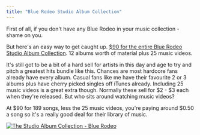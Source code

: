 ```yaml
---
title: "Blue Rodeo Studio Album Collection"
---
```

<p>First of all, if you don't have any Blue Rodeo in your music collection - shame on you.</p>
<p>But here's an easy way to get caught up. <a href="https://click.linksynergy.com/fs-bin/stat?id=6PFrOqNV4B8&offerid=146261&type=3&subid=0&tmpid=1826&RD_PARM1=http%253A%252F%252Fitunes.apple.com%252Fca%252Falbum%252Fthe-studio-album-collection%252Fid515053274%253Fuo%253D4%2526partnerId%253D30" target="itunes_store">$90 for the entire Blue Rodeo Studio Album Collection</a>. 12 albums worth of material plus 25 music videos.</p>
<p>It's still got to be a bit of a hard sell for artists in this day and age to try and pitch a greatest hits bundle like this. Chances are most hardcore fans already have every album. Casual fans like me have their favourite 2 or 3 albums plus have cherry picked singles off iTunes already. Including 25 music videos is a great extra though. Normally these sell for $2 - $3 each when they're released. But who sits around watching music videos?</p>
<p>At $90 for 189 songs, less the 25 music videos, you're paying around $0.50 a song so it's a really good deal for their library of music.</p>
<p><a href="https://click.linksynergy.com/fs-bin/stat?id=6PFrOqNV4B8&offerid=146261&type=3&subid=0&tmpid=1826&RD_PARM1=http%253A%252F%252Fitunes.apple.com%252Fca%252Falbum%252Fthe-studio-album-collection%252Fid515053274%253Fuo%253D4%2526partnerId%253D30" target="itunes_store"><img src="https://r.mzstatic.com/images/web/linkmaker/badge_itunes-lrg.gif" alt="The Studio Album Collection - Blue Rodeo" style="border: 0;"/></a></p>

